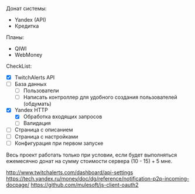 Донат системы:
  * Yandex (API)
  * Кредитка

Планы:
  * QIWI
  * WebMoney

CheckList:

* [x] TwitchAlerts API
* [ ] База данных
  * [ ] Пользователи
  * [ ] Написать контроллер для удобного создания пользователей (обдумать)
* [x] Yandex HTTP
  * [x] Обработка входящих запросов
  * [ ] Валидация
* [ ] Страница с описанием
* [ ] Страница с настройками
* [ ] Конфигурация при первом запуске

Весь проект работать только при условии, если будет выполняться ежемесячно донат на сумму стоимости сервера (10 - 15$) + 5$ мне.

http://www.twitchalerts.com/dashboard/api-settings
https://tech.yandex.ru/money/doc/dg/reference/notification-p2p-incoming-docpage/
https://github.com/mulesoft/js-client-oauth2
